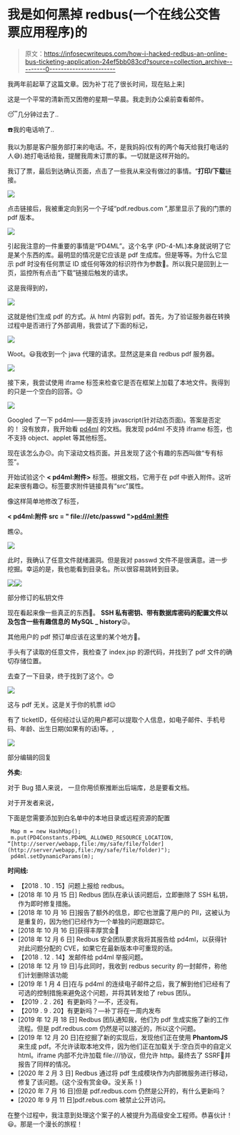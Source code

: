 # 我是如何黑掉 redbus(一个在线公交售票应用程序)的

> 原文：<https://infosecwriteups.com/how-i-hacked-redbus-an-online-bus-ticketing-application-24ef5bb083cd?source=collection_archive---------0----------------------->

我两年前起草了这篇文章。因为补丁花了很长时间，现在贴上来]

这是一个平常的清新而又困倦的星期一早晨。我走到办公桌前查看邮件。

😴几分钟过去了..

☎️我的电话响了..

我以为那是客户服务部打来的电话。不，是我妈妈(仅有的两个每天给我打电话的人😅).她打电话给我，提醒我周末订票的事。一切就是这样开始的。

我订了票，最后到达确认页面，点击了一些我从来没有做过的事情。“**打印/下载**链接。

![](img/e21f1c656222cdb453ba798233d34480.png)

点击链接后，我被重定向到另一个子域“pdf.redbus.com ”,那里显示了我的门票的 pdf 版本。

![](img/7226fd073284041a707e469f938e002d.png)

引起我注意的一件重要的事情是“PD4ML”。这个名字
(PD-4-ML)本身就说明了它是某个东西的库。最明显的情况是它应该是 pdf 生成库。但是等等。为什么它显示 pdf 时没有任何票证 ID 或任何等效的标识符作为参数🤔。所以我只是回到上一页，监控所有点击“下载”链接后触发的请求。

这是我得到的，

![](img/1a570cf0897861ae326b4c3f5b443ca4.png)

这就是他们生成 pdf 的方式。从 html 内容到 pdf。首先，为了验证服务器在转换过程中是否进行了外部调用，我尝试了下面的标记，

![](”http://listener.myserver.com”)

Woot。😃我收到一个 java 代理的请求。显然这是来自 redbus pdf 服务器。

![](img/a7323800e431d46d11cf38cc88b4526c.png)

接下来，我尝试使用 iframe 标签来检查它是否在框架上加载了本地文件。我得到的只是一个空白的回答。😐

![](img/96a6263f60643aaf16a2405e55cc5fa4.png)

Googled 了一下 pd4ml——是否支持 javascript(针对动态页面)。答案是否定的！
没有放弃，我开始看 [pd4ml](http://pd4ml.com/html.htm) 的文档。我发现 pd4ml 不支持 iframe 标签，也不支持 object、applet 等其他标签。

现在该怎么办😕。向下滚动文档页面。并且发现了这个有趣的东西叫做“专有标签”。

开始试验这个 **< pd4ml:附件>** 标签。根据文档，它用于在 pdf 中嵌入附件。这听起来很有趣😉。标签要求附件链接具有“src”属性。

像这样简单地修改了标签，

**< pd4ml:附件 src = " file:///etc/passwd "><pd4ml:附件>**

瞧😲。

![](img/f45e8529f0969b48abf98e81f8d3c2cc.png)

此时，我确认了任意文件就绪漏洞。但是我对 passwd 文件不是很满意。进一步挖掘。幸运的是，我也能看到目录名。所以很容易跳转到目录。

![](img/9366919d5fa38541978e4af553e33eb1.png)![](img/f6105d6f92bf7a2ab54b533750ad2219.png)

部分修订的私钥文件

现在看起来像一些真正的东西👻。 **SSH 私有密钥、带有数据库密码的配置文件以及包含一些有趣信息的 MySQL _ history**😜。

其他用户的 pdf 预订单应该在这里的某个地方🤔。

手头有了读取的任意文件，我检查了 index.jsp 的源代码，并找到了 pdf 文件的确切存储位置。

去查了一下目录，终于找到了这个。😍

![](img/40389dd937a331791c8bdc41823298a5.png)

这与 pdf 无关。这是关于你的机票 id😉

有了 ticketID，任何经过认证的用户都可以提取个人信息，如电子邮件、手机号码、年龄、出生日期(如果有的话)等。,

![](img/31f61daa39cb22eb52e3bc37e8a83f27.png)

部分编辑的回复

**外卖:**

对于 Bug 猎人来说，
一旦你用侦察推断出后端库，总是要看文档。

对于开发者来说，

下面是您需要添加到白名单中的本地目录或远程资源的配置

```
 Map m = new HashMap(); 
 m.put(PD4Constants.PD4ML_ALLOWED_RESOURCE_LOCATION, “[http://server/webapp,file:/my/safe/file/folder](http://server/webapp,file:/my/safe/file/folder)"); 
 pd4ml.setDynamicParams(m);
```

**时间线:**

*   【2018 . 10 . 15】问题上报给 redbus。
*   [2018 年 10 月 15 日] Redbus 团队在承认该问题后，立即删除了 SSH 私钥，作为即时修复措施。
*   [2018 年 10 月 16 日]报告了额外的信息，即它也泄露了用户的 PII，这被认为是重复的，因为他们已经作为一个单独的问题跟踪它。
*   [2018 年 10 月 16 日]获得丰厚赏金🤥
*   [2018 年 12 月 6 日] Redbus 安全团队要求我将其报告给 pd4ml，以获得针对此问题分配的 CVE，如果它在最新版本中可重现的话。
*   【2018 . 12 . 14】发邮件给 pd4ml 举报问题。
*   [2018 年 12 月 19 日]与此同时，我收到 redbus security 的一封邮件，称他们计划删除该功能
*   [2019 年 1 月 4 日]在与 pd4ml 的连续电子邮件之后，我了解到他们已经有了可选的控制措施来避免这个问题，并将其转发给了 rebus 团队。
*   【2019 . 2 . 26】有更新吗？—不，还没有。
*   【2019 . 9 . 20】有更新吗？—补丁将在一周内发布
*   [2019 年 12 月 18 日] Redbus 团队通知我，他们为 pdf 生成实施了新的工作流程。但是 pdf.redbus.com 仍然是可以接近的，所以这个问题。
*   [2019 年 12 月 20 日]在挖掘了新的实现后，发现他们正在使用 **PhantomJS** 来生成 pdf。不允许读取本地文件，因为他们正在加载关于:空白页中的自定义 html。iframe 内部不允许加载 file:///协议，但允许 http。最终去了 SSRF😬并报告了同样的情况。
*   [2020 年 2 月 3 日] Redbus 通过将 pdf 生成模块作为内部微服务进行移动，修复了该问题。(这个没有赏金😅。没关系！)
*   [2020 年 7 月 16 日]但是 pdf.redbus.com 仍然是公开的，有什么更新吗？
*   [2020 年 9 月 11 日]pdf.rebus.com 被禁止公开访问。

在整个过程中，我注意到处理这个案子的人被提升为高级安全工程师。恭喜伙计！😃。那是一个漫长的旅程！